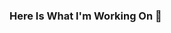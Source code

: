 ### Here Is What I'm Working On 👋

<!--
**tdpaul315/tdpaul315** is a ✨ _special_ ✨ repository because its `README.md` (this file) appears on your GitHub profile.

Here are some ideas to get you started:

- 🔭 I’m currently working on a tutoring booking site using React/Rails 
- 🌱 I’m currently learning React Native for Mobile App Development 
- 👯 I’m looking to collaborate on React 
- 🤔 I’m looking for help with React Hooks 
- 💬 Ask me about anything! 
- 📫 How to reach me: [LinkedIn](https://www.linkedin.com/in/tiauna-paul-0981ab193/)
- 😄 Pronouns: She/Her
- ⚡ Fun fact: I DJ for fun! 
-->
